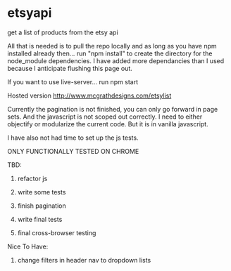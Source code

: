 # etsyapi
get a list of products from the etsy api

All that is needed is to pull the repo locally and as long as you have npm installed already then... 
run "npm install"
to create the directory for the node_module dependencies.  I have added more dependancies than I used because I anticipate flushing this page out.

If you want to use live-server...
run npm start

Hosted version http://www.mcgrathdesigns.com/etsylist

Currently the pagination is not finished, you can only go forward in page sets.  And the javascript is not scoped out correctly.  I need to either objectify or modularize the current code.  But it is in vanilla javascript.

I have also not had time to set up the js tests.

ONLY FUNCTIONALLY TESTED ON CHROME 

TBD:

1. refactor js

2. write some tests

3. finish pagination

4. write final tests

5. final cross-browser testing 

Nice To Have:

1. change filters in header nav to dropdown lists
